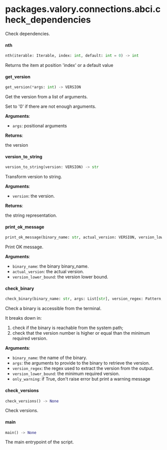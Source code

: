 <a name="packages.valory.connections.abci.check_dependencies"></a>
# packages.valory.connections.abci.check`_`dependencies

Check dependencies.

<a name="packages.valory.connections.abci.check_dependencies.nth"></a>
#### nth

```python
nth(iterable: Iterable, index: int, default: int = 0) -> int
```

Returns the item at position 'index' or a default value

<a name="packages.valory.connections.abci.check_dependencies.get_version"></a>
#### get`_`version

```python
get_version(*args: int) -> VERSION
```

Get the version from a list of arguments.

Set to '0' if there are not enough arguments.

**Arguments**:

- `args`: positional arguments

**Returns**:

the version

<a name="packages.valory.connections.abci.check_dependencies.version_to_string"></a>
#### version`_`to`_`string

```python
version_to_string(version: VERSION) -> str
```

Transform version to string.

**Arguments**:

- `version`: the version.

**Returns**:

the string representation.

<a name="packages.valory.connections.abci.check_dependencies.print_ok_message"></a>
#### print`_`ok`_`message

```python
print_ok_message(binary_name: str, actual_version: VERSION, version_lower_bound: VERSION) -> None
```

Print OK message.

**Arguments**:

- `binary_name`: the binary binary_name.
- `actual_version`: the actual version.
- `version_lower_bound`: the version lower bound.

<a name="packages.valory.connections.abci.check_dependencies.check_binary"></a>
#### check`_`binary

```python
check_binary(binary_name: str, args: List[str], version_regex: Pattern, version_lower_bound: VERSION, only_warning: bool = False) -> None
```

Check a binary is accessible from the terminal.

It breaks down in:
1) check if the binary is reachable from the system path;
2) check that the version number is higher or equal than the minimum required version.

**Arguments**:

- `binary_name`: the name of the binary.
- `args`: the arguments to provide to the binary to retrieve the version.
- `version_regex`: the regex used to extract the version from the output.
- `version_lower_bound`: the minimum required version.
- `only_warning`: if True, don't raise error but print a warning message

<a name="packages.valory.connections.abci.check_dependencies.check_versions"></a>
#### check`_`versions

```python
check_versions() -> None
```

Check versions.

<a name="packages.valory.connections.abci.check_dependencies.main"></a>
#### main

```python
main() -> None
```

The main entrypoint of the script.

